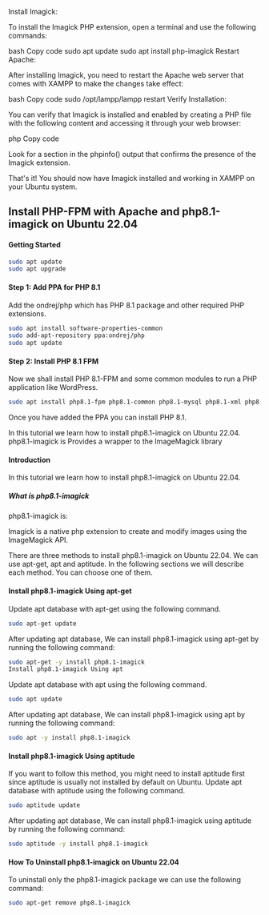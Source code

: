 Install Imagick:

To install the Imagick PHP extension, open a terminal and use the following commands:

bash
Copy code
sudo apt update
sudo apt install php-imagick
Restart Apache:

After installing Imagick, you need to restart the Apache web server that comes with XAMPP to make the changes take effect:

bash
Copy code
sudo /opt/lampp/lampp restart
Verify Installation:

You can verify that Imagick is installed and enabled by creating a PHP file with the following content and accessing it through your web browser:

php
Copy code
<?php
phpinfo();
?>
Look for a section in the phpinfo() output that confirms the presence of the Imagick extension.

That's it! You should now have Imagick installed and working in XAMPP on your Ubuntu system.

## Install PHP-FPM with Apache and php8.1-imagick on Ubuntu 22.04

#### Getting Started

```bash
sudo apt update
sudo apt upgrade
```
#### Step 1: Add PPA for PHP 8.1

Add the ondrej/php which has PHP 8.1 package and other required PHP extensions.

```bash
sudo apt install software-properties-common
sudo add-apt-repository ppa:ondrej/php
sudo apt update
```

#### Step 2: Install PHP 8.1 FPM
Now we shall install PHP 8.1-FPM and some common modules to run a PHP application like WordPress.

```bash
sudo apt install php8.1-fpm php8.1-common php8.1-mysql php8.1-xml php8.1-xmlrpc php8.1-curl php8.1-gd php8.1-imagick php8.1-cli php8.1-dev php8.1-imap php8.1-mbstring php8.1-soap php8.1-zip php8.1-bcmath -y
```

Once you have added the PPA you can install PHP 8.1.

In this tutorial we learn how to install php8.1-imagick on Ubuntu 22.04. php8.1-imagick is Provides a wrapper to the ImageMagick library

#### Introduction
In this tutorial we learn how to install php8.1-imagick on Ubuntu 22.04.

##### What is php8.1-imagick
php8.1-imagick is:

Imagick is a native php extension to create and modify images using the ImageMagick API.

There are three methods to install php8.1-imagick on Ubuntu 22.04. We can use apt-get, apt and aptitude. In the following sections we will describe each method. You can choose one of them.

#### Install php8.1-imagick Using apt-get
Update apt database with apt-get using the following command.

```bash
sudo apt-get update
```

After updating apt database, We can install php8.1-imagick using apt-get by running the following command:

```bash
sudo apt-get -y install php8.1-imagick
Install php8.1-imagick Using apt
```

Update apt database with apt using the following command.

```bash
sudo apt update
```

After updating apt database, We can install php8.1-imagick using apt by running the following command:

```bash
sudo apt -y install php8.1-imagick
```

#### Install php8.1-imagick Using aptitude
If you want to follow this method, you might need to install aptitude first since aptitude is usually not installed by default on Ubuntu. Update apt database with aptitude using the following command.

```bash
sudo aptitude update
```

After updating apt database, We can install php8.1-imagick using aptitude by running the following command:

```bash
sudo aptitude -y install php8.1-imagick
```

#### How To Uninstall php8.1-imagick on Ubuntu 22.04
To uninstall only the php8.1-imagick package we can use the following command:

```bash
sudo apt-get remove php8.1-imagick
```
